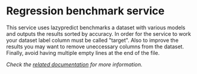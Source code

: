 # Regression benchmark service

This service uses lazypredict benchmarks a dataset with various models and outputs the results sorted by accuracy.
In order for the service to work your dataset label column must be called "target".
Also to improve the results you may want to remove uneccessary columns from the dataset.
Finally, avoid having multiple empty lines at the end of the file.

_Check the [related documentation](https://docs.swiss-ai-center.ch/reference/services/regression-benchmark) for more information._
